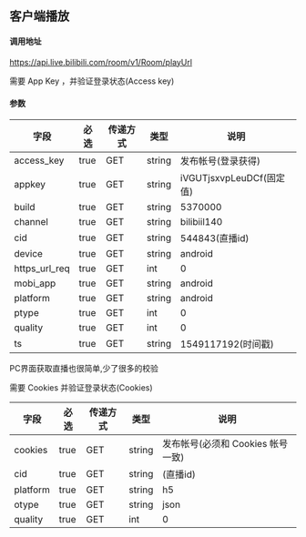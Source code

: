 ## 客户端播放

#### 调用地址

https://api.live.bilibili.com/room/v1/Room/playUrl

需要 App Key ，并验证登录状态(Access key)

#### 参数

|字段|必选|传递方式|类型|说明|
|----|----|--------|----|----|
|access_key|true|GET|string|发布帐号(登录获得)|
appkey |true|GET|string|iVGUTjsxvpLeuDCf(固定值)
build |true|GET|string|5370000
channel |true|GET|string|bilibiil140
cid |true|GET|string|544843(直播id)
device |true|GET|string|android
https_url_req |true|GET|int|0
mobi_app |true|GET|string| android
platform |true|GET|string| android
ptype |true|GET|int| 0
quality |true|GET|int| 0
ts |true|GET|string| 1549117192(时间戳)


PC界面获取直播也很简单,少了很多的校验

需要 Cookies 并验证登录状态(Cookies)

字段 |必选|传递方式|类型| 说明
|----|----|--------|----|----|
cookies|true|GET|string|发布帐号(必须和 Cookies 帐号一致)
cid |true|GET|string|(直播id)
platform|true|GET|string|h5
otype|true|GET|string|json
quality|true|GET|int|0
